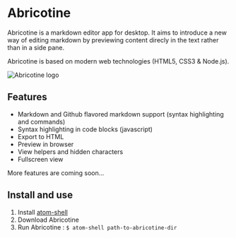 # Abricotine

Abricotine is a markdown editor app for desktop. It aims to introduce a new way of editing markdown by previewing content direcly in the text rather than in a side pane. 

Abricotine is based on modern web technologies (HTML5, CSS3 & Node.js).

![Abricotine logo](http://localhost/abricotine.png)

## Features

* Markdown and Github flavored markdown support (syntax highlighting and commands)
* Syntax highlighting in code blocks (javascript)
* Export to HTML
* Preview in browser
* View helpers and hidden characters
* Fullscreen view

More features are coming soon...

## Install and use

1. Install [atom-shell](https://github.com/atom/atom-shell/)
2. Download Abricotine
3. Run Abricotine : `$ atom-shell path-to-abricotine-dir`


